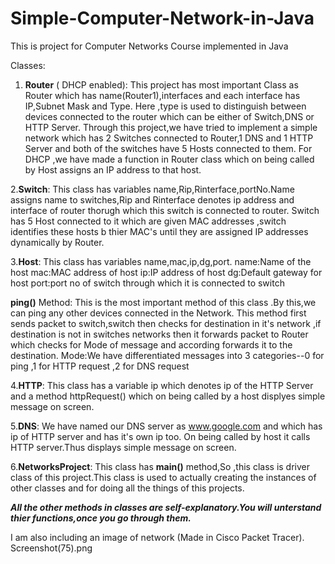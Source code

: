# Simple-Computer-Network-in-Java

This is project for Computer Networks Course implemented in Java

Classes: 
1. **Router** ( DHCP enabled):
This project has most important Class as Router which has name(Router1),interfaces and each interface has IP,Subnet Mask and Type.
Here ,type is used to distinguish between devices connected to the router which can be either of Switch,DNS or HTTP Server.
Through this project,we have tried to implement a simple network which has 2 Switches connected to Router,1 DNS and 1 HTTP Server and both of the switches have 5 Hosts connected to them.
For DHCP ,we have made a function in Router class which on being called  by Host assigns an IP address to that host. 


2.**Switch**:
This class has variables name,Rip,Rinterface,portNo.Name assigns name to switches,Rip and Rinterface denotes ip address and interface of router thorugh which this switch is connected to router.
Switch has 5 Host connected to it which are given MAC addresses ,switch identifies these hosts b thier MAC's until they are assigned IP addresses dynamically by Router.


3.**Host**:
This class has variables name,mac,ip,dg,port.
name:Name of the host
mac:MAC address of host
ip:IP address of host
dg:Default gateway for host
port:port no of switch through which it is connected to switch

**ping()** Method: This is the most important method of this class .By this,we can ping any other devices connected in the Network.
This method first sends packet to switch,switch then checks for destination in it's network ,if destination is not in switches networks then it forwards packet to Router which checks for Mode of message and according forwards it to the destination.
Mode:We have differentiated messages into 3 categories--0 for ping ,1 for HTTP request ,2 for DNS request


4.**HTTP**:
This class has a variable ip which denotes ip of the HTTP Server and a method httpRequest() which on being called by a host displyes simple message on screen.

5.**DNS**:
We have named our DNS server as www.google.com and which has ip of HTTP server and has it's own ip too.
On being called by host it calls HTTP server.Thus displays simple message on screen.

6.**NetworksProject**:
This class has **main()** method,So ,this class is driver class of this project.This class is used to actually creating the instances of other classes and for doing all the things of this projects.


***All the other methods in classes are self-explanatory.You will unterstand thier functions,once you go through them.***


I am also including an image of network (Made in Cisco Packet Tracer).
Screenshot(75).png



